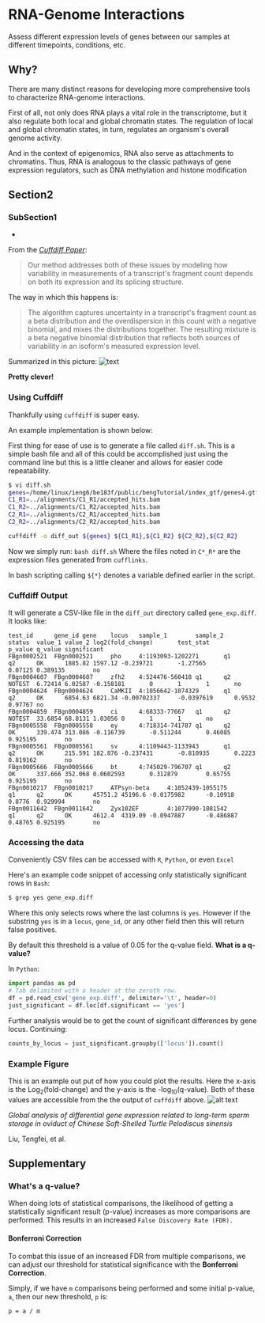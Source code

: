 # RNA-Genome Interactions
Assess different expression levels of genes between our
 samples at different timepoints, conditions, etc.
## Why?
There are many distinct reasons for developing more comprehensive tools to characterize RNA-genome interactions.

First of all, not only does RNA plays a vital role in the transcriptome, but it also regulate both local and global chromatin states. The regulation of local and global chromatin states, in turn, regulates an organism's overall genome activity.

And in the context of epigenomics, RNA also serve as attachments to chromatins. Thus, RNA is analogous to the classic pathways of gene expression regulators, such as DNA methylation and histone modification

## Section2

### SubSection1
-

From the [_Cuffdiff Paper_](https://www.ncbi.nlm.nih.gov/pmc/articles/PMC3869392/pdf/nihms439296.pdf):
>Our method addresses both of these issues by modeling how variability in measurements of a transcript's fragment count depends on both its expression and its splicing structure.

The way in which this happens is:

>The algorithm captures uncertainty in a transcript's fragment count as a beta distribution and the overdispersion in this count with a negative binomial, and mixes the distributions together. The resulting mixture is a beta negative binomial distribution that reflects both sources of variability in an isoform's measured expression level.

Summarized in this picture:
![text][methods]

**Pretty clever!**
### Using Cuffdiff

Thankfully using `cuffdiff` is super easy.

An example implementation is shown below:

First thing for ease of use is to generate a file called `diff.sh`. This
is a simple bash file and all of this could be accomplished just using
the command line but this is a little cleaner and allows for
easier code repeatability.

```bash
$ vi diff.sh
genes=/home/linux/ieng6/be183f/public/bengTutorial/index_gtf/genes4.gtf
C1_R1=../alignments/C1_R1/accepted_hits.bam
C1_R2=../alignments/C1_R2/accepted_hits.bam
C2_R1=../alignments/C2_R1/accepted_hits.bam
C2_R2=../alignments/C2_R2/accepted_hits.bam

cuffdiff -o diff_out ${genes} ${C1_R1},${C1_R2} ${C2_R2},${C2_R2}
```
Now we simply run: `bash diff.sh`
Where the files noted in `C*_R*` are the expression files generated from
`cufflinks`.

In bash scripting calling `${*}` denotes a variable defined earlier in
the script.

### Cuffdiff Output
It will generate a CSV-like file in the `diff_out` directory
called `gene_exp.diff`. It looks like:
```
test_id      gene_id gene    locus   sample_1        sample_2        status  value_1 value_2 log2(fold_change)       test_stat       p_value q_value significant
FBgn0002521  FBgn0002521     pho     4:1193093-1202271       q1      q2      OK      1885.82 1597.12 -0.239721       -1.27565        0.07125 0.389135        no
FBgn0004607  FBgn0004607     zfh2    4:524476-560418 q1      q2      NOTEST  6.72414 6.02587 -0.158181       0       1       1       no
FBgn0004624  FBgn0004624     CaMKII  4:1056642-1074329       q1      q2      OK      6854.63 6821.34 -0.00702337     -0.0397619      0.9532  0.97767 no
FBgn0004859  FBgn0004859     ci      4:68333-77667   q1      q2      NOTEST  33.6854 68.8131 1.03056 0       1       1       no
FBgn0005558  FBgn0005558     ey      4:718314-741787 q1      q2      OK      339.474 313.086 -0.116739       -0.511244       0.46085 0.925195        no
FBgn0005561  FBgn0005561     sv      4:1109443-1133943       q1      q2      OK      215.591 182.876 -0.237431       -0.810935       0.2223  0.819162        no
FBgn0005666  FBgn0005666     bt      4:745029-796707 q1      q2      OK      337.666 352.068 0.0602593       0.312879        0.65755 0.925195        no
FBgn0010217  FBgn0010217     ATPsyn-beta     4:1052439-1055175       q1      q2      OK      45751.2 45196.6 -0.0175982      -0.10918        0.8776  0.929994        no
FBgn0011642  FBgn0011642     Zyx102EF        4:1077990-1081542       q1      q2      OK      4612.4  4319.09 -0.0947887      -0.486887       0.48765 0.925195        no
```

### Accessing the data
Conveniently CSV files can be accessed with `R`, `Python`, or even `Excel`

Here's an example code snippet of accessing only statistically significant
rows in `Bash`:
```bash
$ grep yes gene_exp.diff
```
Where this only selects rows where the last columns is `yes`. However if
the substring `yes` is in a `locus`, `gene_id`, or any other field then this will
return false positives.

By default this threshold is a value of 0.05 for the q-value field.
**What is a q-value?**



In `Python`:
```python
import pandas as pd
# Tab delimited with a header at the zeroth row.
df = pd.read_csv('gene_exp.diff', delimiter='\t', header=0)
just_significant = df.loc[df.significant == 'yes']
```
Further analysis would be to get the count of significant differences by
gene locus. Continuing:
```python
counts_by_locus = just_significant.groupby(['locus']).count()
```


### Example Figure
This is an example out put of how you could plot the results. Here the x-axis
is the Log<sub>2</sub>(fold-change) and the y-axis is the
-log<sub>10</sub>(q-value). Both of these values are accessible from the
the output of `cuffdiff` above.
![alt text][diff-im]


*Global analysis of differential gene expression related to long-term sperm storage in oviduct of Chinese Soft-Shelled Turtle Pelodiscus sinensis*

Liu, Tengfei, et al.


## Supplementary

### What's a q-value?
When doing lots of statistical comparisons, the likelihood of getting
a statistically significant result (p-value) increases as more comparisons
are performed. This results in an increased `False Discovery Rate (FDR).`

#### Bonferroni Correction
To combat this issue of an increased FDR from multiple comparisons, we can
adjust our threshold for statistical significance with the **Bonferroni Correction**.

Simply, if we have `m` comparisons being performed and some initial p-value, `a`,
then our new threshold, `p` is:

`p = a / m`




[diff-im]: https://i.imgur.com/N6lDUsP.png "Example plot"
[methods]: https://i.imgur.com/Htn0lVz.jpg
